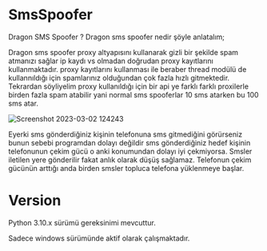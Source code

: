 # SmsSpoofer

Dragon SMS Spoofer ?
Dragon sms spoofer nedir şöyle anlatalım;

Dragon sms spoofer proxy altyapısını kullanarak gizli bir şekilde spam atmanızı sağlar ip kaydı vs olmadan doğrudan proxy kayıtlarını kullanmaktadır. proxy kayıtlarını kullanması ile beraber thread modülü de kullannıldığı için spamlarınız olduğundan çok fazla hızlı gitmektedir. Tekrardan söyliyelim proxy kullanıldığı için bir api ye farklı farklı proxilerle birden fazla spam atabilir yani normal sms spooferlar 10 sms atarken bu 100 sms atar.

![Screenshot 2023-03-02 124243](https://user-images.githubusercontent.com/78283095/222394663-e3854856-ac54-471d-8dd8-c117f36c8674.png)

Eyerki sms gönderdiğiniz kişinin telefonuna sms gitmediğini görürseniz bunun sebebi programdan dolayı değildir sms gönderdiğiniz hedef kişinin telefonunun çekim gücü o anki konumundan dolayı iyi çekmiyorsa. Smsler iletilen yere gönderilir fakat anlık olarak düşüş sağlamaz. Telefonun çekim gücünün arttığı anda birden smsler topluca telefona yüklenmeye başlar.

# Version

Python 3.10.x sürümü gereksinimi mevcuttur.

Sadece windows sürümünde aktif olarak çalışmaktadır.

